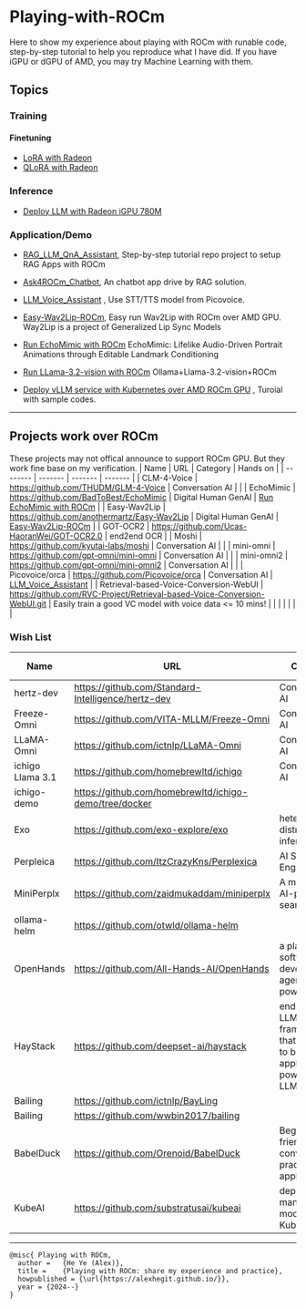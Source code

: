 # Playing-with-ROCm

Here to show my experience about playing with ROCm with runable code, step-by-step tutorial to help you reproduce what I have did. If you have iGPU or dGPU of AMD, you may try Machine Learning with them. 


## Topics
### Training
#### Finetuning
- [LoRA with Radeon](./training/W7900_LoRA_Demo.ipynb)
- [QLoRA with Radeon](./training/W7900_QLoRA_Demo.ipynb)

### Inference
- [Deploy LLM with Radeon iGPU 780M](https://github.com/alexhegit/Playing-with-ROCm/blob/main/inference/LLM/Run%20Ollama%20with%20AMD%20iGPU%20780M-QuickStart.pdf)

### Application/Demo
- [RAG_LLM_QnA_Assistant](https://github.com/alexhegit/RAG_LLM_QnA_Assistant), Step-by-step tutorial repo project to setup RAG Apps with ROCm

- [Ask4ROCm_Chatbot](https://github.com/alexhegit/Ask4ROCm_Chatbot), An chatbot app drive by RAG solution.

- [LLM_Voice_Assistant](https://github.com/alexhegit/Playing-with-ROCm/blob/main/inference/LLM/LLM_Voice_Assistant/Run%20Picovoice%20llm%20voice%20assistant%20with%20ROCm.md) , Use STT/TTS model from Picovoice.

- [Easy-Wav2Lip-ROCm](https://github.com/alexhegit/Easy-Wav2Lip-ROCm), Easy run Wav2Lip with ROCm over AMD GPU. Way2Lip is a project of Generalized Lip Sync Models

- [Run EchoMimic with ROCm](./Digital-Human/EchoMimic.md) EchoMimic: Lifelike Audio-Driven Portrait Animations through Editable Landmark Conditioning

- [Run LLama-3.2-vision with ROCm](https://medium.com/@alexhe.amd/deploy-llama-3-2-vision-quickly-on-amd-rocm-with-ollama-9a23e9a86fea) Ollama+Llama-3.2-vision+ROCm

- [Deploy vLLM service with Kubernetes over AMD ROCm GPU](https://medium.com/@alexhe.amd/deploy-vllm-service-with-kubernetes-over-amd-rocm-gpu-27cd5321271a) , Turoial with sample codes.
  
-------------------------------------------------------------------

## Projects work over ROCm
These projects may not offical announce to support ROCm GPU. But they work fine base on my verification.
| Name    | URL     | Category | Hands on |
| -------- | ------- | ------- | ------- |
| CLM-4-Voice | https://github.com/THUDM/GLM-4-Voice | Conversation AI |  |
| EchoMimic | https://github.com/BadToBest/EchoMimic | Digital Human GenAI   | [Run EchoMimic with ROCm](./Digital-Human/EchoMimic.md) |
| Easy-Wav2Lip | https://github.com/anothermartz/Easy-Wav2Lip | Digital Human GenAI | [Easy-Wav2Lip-ROCm](https://github.com/alexhegit/Easy-Wav2Lip-ROCm) |
| GOT-OCR2 | https://github.com/Ucas-HaoranWei/GOT-OCR2.0 | end2end OCR |
| Moshi  | https://github.com/kyutai-labs/moshi  | Conversation AI |  |
| mini-omni | https://github.com/gpt-omni/mini-omni   | Conversation AI  |  |
| mini-omni2 | https://github.com/gpt-omni/mini-omni2   | Conversation AI  |  |
| Picovoice/orca    | https://github.com/Picovoice/orca   | Conversation AI | [LLM_Voice_Assistant](https://github.com/alexhegit/Playing-with-ROCm/blob/main/inference/LLM/LLM_Voice_Assistant/Run%20Picovoice%20llm%20voice%20assistant%20with%20ROCm.md) |
| Retrieval-based-Voice-Conversion-WebUI | https://github.com/RVC-Project/Retrieval-based-Voice-Conversion-WebUI.git | Easily train a good VC model with voice data <= 10 mins!   |   |
|     |    |   |  |

### Wish List
| Name    | URL     | Category | Hands on |
| -------- | ------- | ------- | ------- |
| hertz-dev |https://github.com/Standard-Intelligence/hertz-dev | Conversation AI |
| Freeze-Omni | https://github.com/VITA-MLLM/Freeze-Omni | Conversation AI |  |
| LLaMA-Omni| https://github.com/ictnlp/LLaMA-Omni | Conversation AI |  |
| ichigo Llama 3.1 |https://github.com/homebrewltd/ichigo| Conversation AI||
| ichigo-demo | https://github.com/homebrewltd/ichigo-demo/tree/docker |||
| Exo | https://github.com/exo-explore/exo | heterogeneous distribute inference ||
| Perpleica | https://github.com/ItzCrazyKns/Perplexica | AI Search Engine| issue |
| MiniPerplx| https://github.com/zaidmukaddam/miniperplx | A minimalistic AI-powered search engine | |
| ollama-helm |https://github.com/otwld/ollama-helm|||
| OpenHands |https://github.com/All-Hands-AI/OpenHands| a platform for software development agents powered by AI ||
| HayStack| https://github.com/deepset-ai/haystack | end-to-end LLM framework that allows you to build applications powered by LLMs ||
| Bailing |https://github.com/ictnlp/BayLing|||
| Bailing| https://github.com/wwbin2017/bailing|||
| BabelDuck |https://github.com/Orenoid/BabelDuck|Beginner-friendly AI conversation practice application||
| KubeAI| https://github.com/substratusai/kubeai | deploy and manage AI models on Kubernetes |
 
-------------------------------------------------------------------

```
@misc{ Playing with ROCm,
  author =   {He Ye (Alex)},
  title =    {Playing with ROCm: share my experience and practice},
  howpublished = {\url{https://alexhegit.github.io/}},
  year = {2024--}
}
```
